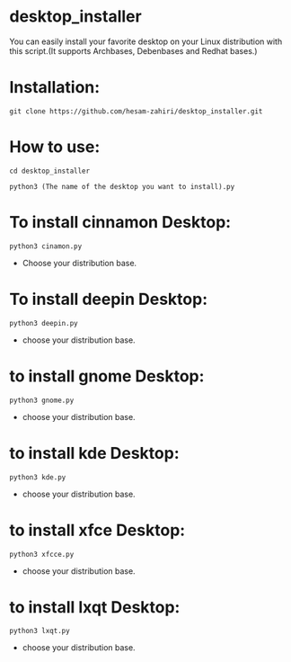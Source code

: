 # desktop_installer
You can easily install your favorite desktop on your Linux distribution with this script.(It supports Archbases, Debenbases and Redhat bases.)
# Installation:

```
git clone https://github.com/hesam-zahiri/desktop_installer.git
```
# How to use:
```
cd desktop_installer
```
```
python3 (The name of the desktop you want to install).py
```
# To install cinnamon Desktop:
```
python3 cinamon.py
```
- Choose your distribution base.
# To install deepin Desktop:
```
python3 deepin.py
```
- choose your distribution base.
# to install gnome Desktop:
```
python3 gnome.py
```
- choose your distribution base.
# to install kde Desktop:
```
python3 kde.py
```
- choose your distribution base.
# to install xfce Desktop:
```
python3 xfcce.py
```
- choose your distribution base.
# to install lxqt Desktop:
```
python3 lxqt.py
```
- choose your distribution base.



